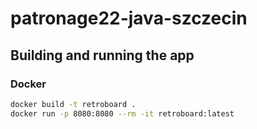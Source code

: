 # patronage22-java-szczecin

## Building and running the app

### Docker 
```bash
docker build -t retroboard .
docker run -p 8080:8080 --rm -it retroboard:latest
```